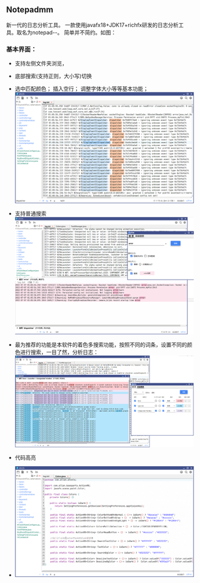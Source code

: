 ## Notepadmm
新一代的日志分析工具。
一款使用javafx18+JDK17+richfx研发的日志分析工具。取名为notepad--。
简单并不简约。如图：
### 基本界面：
* 支持左侧文件夹浏览，
* 底部搜索(支持正则，大小写)切换
* 选中匹配颜色； 插入空行； 调整字体大小等等基本功能；
![](previews/normal.png)

* 支持普通搜索
![](previews/normal_search.png)


* 最为推荐的功能是本软件的着色多搜索功能，按照不同的词条，设置不同的颜色进行搜索，一目了然，分析日志：
![](previews/advance_search.png)

* 代码高亮
* ![](previews/colors.png)